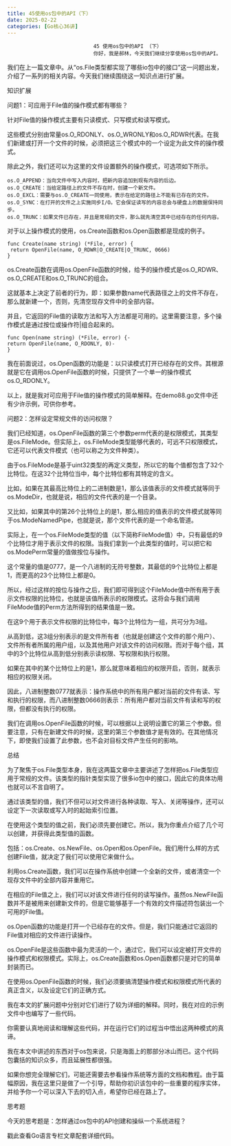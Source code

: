 ```yaml
---
title: 45使用os包中的API（下）
date: 2025-02-22
categories: [Go核心36讲]
---
```

```text
                            45 使用os包中的API （下）
                            你好，我是郝林，今天我们继续分享使用os包中的API。
```

我们在上一篇文章中。从“os.File类型都实现了哪些io包中的接口”这一问题出发，介绍了一系列的相关内容。今天我们继续围绕这一知识点进行扩展。

知识扩展

问题1：可应用于File值的操作模式都有哪些？

针对File值的操作模式主要有只读模式、只写模式和读写模式。

这些模式分别由常量os.O_RDONLY、os.O_WRONLY和os.O_RDWR代表。在我们新建或打开一个文件的时候，必须把这三个模式中的一个设定为此文件的操作模式。

除此之外，我们还可以为这里的文件设置额外的操作模式，可选项如下所示。


```text
os.O_APPEND：当向文件中写入内容时，把新内容追加到现有内容的后边。
os.O_CREATE：当给定路径上的文件不存在时，创建一个新文件。
os.O_EXCL：需要与os.O_CREATE一同使用，表示在给定的路径上不能有已存在的文件。
os.O_SYNC：在打开的文件之上实施同步I/O。它会保证读写的内容总会与硬盘上的数据保持同步。
os.O_TRUNC：如果文件已存在，并且是常规的文件，那么就先清空其中已经存在的任何内容。
```


对于以上操作模式的使用，os.Create函数和os.Open函数都是现成的例子。

```text
func Create(name string) (*File, error) {
 return OpenFile(name, O_RDWR|O_CREATE|O_TRUNC, 0666)
}
```


os.Create函数在调用os.OpenFile函数的时候，给予的操作模式是os.O_RDWR、os.O_CREATE和os.O_TRUNC的组合。

这就基本上决定了前者的行为，即：如果参数name代表路径之上的文件不存在，那么就新建一个，否则，先清空现存文件中的全部内容。

并且，它返回的File值的读取方法和写入方法都是可用的。这里需要注意，多个操作模式是通过按位或操作符|组合起来的。

```text
func Open(name string) (*File, error) {-
return OpenFile(name, O_RDONLY, 0)-
}
```

我在前面说过，os.Open函数的功能是：以只读模式打开已经存在的文件。其根源就是它在调用os.OpenFile函数的时候，只提供了一个单一的操作模式os.O_RDONLY。

以上，就是我对可应用于File值的操作模式的简单解释。在demo88.go文件中还有少许示例，可供你参考。

问题2：怎样设定常规文件的访问权限？

我们已经知道，os.OpenFile函数的第三个参数perm代表的是权限模式，其类型是os.FileMode。但实际上，os.FileMode类型能够代表的，可远不只权限模式，它还可以代表文件模式（也可以称之为文件种类）。

由于os.FileMode是基于uint32类型的再定义类型，所以它的每个值都包含了32个比特位。在这32个比特位当中，每个比特位都有其特定的含义。

比如，如果在其最高比特位上的二进制数是1，那么该值表示的文件模式就等同于os.ModeDir，也就是说，相应的文件代表的是一个目录。

又比如，如果其中的第26个比特位上的是1，那么相应的值表示的文件模式就等同于os.ModeNamedPipe，也就是说，那个文件代表的是一个命名管道。

实际上，在一个os.FileMode类型的值（以下简称FileMode值）中，只有最低的9个比特位才用于表示文件的权限。当我们拿到一个此类型的值时，可以把它和os.ModePerm常量的值做按位与操作。

这个常量的值是0777，是一个八进制的无符号整数，其最低的9个比特位上都是1，而更高的23个比特位上都是0。

所以，经过这样的按位与操作之后，我们即可得到这个FileMode值中所有用于表示文件权限的比特位，也就是该值所表示的权限模式。这将会与我们调用FileMode值的Perm方法所得到的结果值是一致。

在这9个用于表示文件权限的比特位中，每3个比特位为一组，共可分为3组。

从高到低，这3组分别表示的是文件所有者（也就是创建这个文件的那个用户）、文件所有者所属的用户组，以及其他用户对该文件的访问权限。而对于每个组，其中的3个比特位从高到低分别表示读权限、写权限和执行权限。

如果在其中的某个比特位上的是1，那么就意味着相应的权限开启，否则，就表示相应的权限关闭。

因此，八进制整数0777就表示：操作系统中的所有用户都对当前的文件有读、写和执行的权限，而八进制整数0666则表示：所有用户都对当前文件有读和写的权限，但都没有执行的权限。

我们在调用os.OpenFile函数的时候，可以根据以上说明设置它的第三个参数。但要注意，只有在新建文件的时候，这里的第三个参数值才是有效的。在其他情况下，即使我们设置了此参数，也不会对目标文件产生任何的影响。

总结

为了聚焦于os.File类型本身，我在这两篇文章中主要讲述了怎样把os.File类型应用于常规的文件。该类型的指针类型实现了很多io包中的接口，因此它的具体功用也就可以不言自明了。

通过该类型的值，我们不但可以对文件进行各种读取、写入、关闭等操作，还可以设定下一次读取或写入时的起始索引位置。

在使用这个类型的值之前，我们必须先要创建它。所以，我为你重点介绍了几个可以创建，并获得此类型值的函数。

包括：os.Create、os.NewFile、os.Open和os.OpenFile。我们用什么样的方式创建File值，就决定了我们可以使用它来做什么。

利用os.Create函数，我们可以在操作系统中创建一个全新的文件，或者清空一个现存文件中的全部内容并重用它。

在相应的File值之上，我们可以对该文件进行任何的读写操作。虽然os.NewFile函数并不是被用来创建新文件的，但是它能够基于一个有效的文件描述符包装出一个可用的File值。

os.Open函数的功能是打开一个已经存在的文件。但是，我们只能通过它返回的File值对相应的文件进行读操作。

os.OpenFile是这些函数中最为灵活的一个，通过它，我们可以设定被打开文件的操作模式和权限模式。实际上，os.Create函数和os.Open函数都只是对它的简单封装而已。

在使用os.OpenFile函数的时候，我们必须要搞清楚操作模式和权限模式所代表的真正含义，以及设定它们的正确方式。

我在本文的扩展问题中分别对它们进行了较为详细的解释。同时，我在对应的示例文件中也编写了一些代码。

你需要认真地阅读和理解这些代码，并在运行它们的过程当中悟出这两种模式的真谛。

我在本文中讲述的东西对于os包来说，只是海面上的那部分冰山而已。这个代码包囊括的知识众多，而且延展性都很强。

如果你想完全理解它们，可能还需要去参看操作系统等方面的文档和教程。由于篇幅原因，我在这里只是做了一个引导，帮助你初识该包中的一些重要的程序实体，并给予你一个可以深入下去的切入点，希望你已经在路上了。

思考题

今天的思考题是：怎样通过os包中的API创建和操纵一个系统进程？

戳此查看Go语言专栏文章配套详细代码。

                        
                        
                            